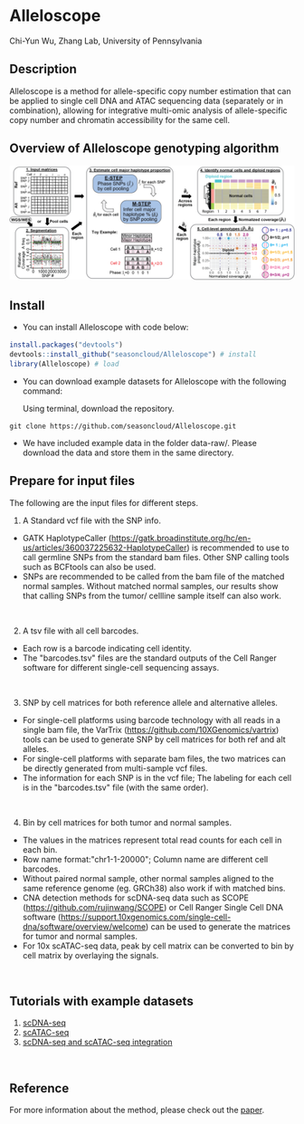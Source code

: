 Alleloscope 
================
Chi-Yun Wu, Zhang Lab, University of Pennsylvania

## Description
Alleloscope is a method for allele-specific copy number estimation that can be applied to single cell DNA and ATAC sequencing data (separately or in combination), allowing for integrative multi-omic analysis of allele-specific copy number and chromatin accessibility for the same cell. 

## Overview of Alleloscope genotyping algorithm
![Alt text](inst/plots/overview2.png?raw=true "Overview of Alleloscope genotyping algorithm")


## Install

* You can install Alleloscope with code below:

``` R
install.packages("devtools")
devtools::install_github("seasoncloud/Alleloscope") # install
library(Alleloscope) # load
```

* You can download example datasets for Alleloscope with the following command:

  Using terminal, download the repository.
```
git clone https://github.com/seasoncloud/Alleloscope.git
```

* We have included example data in the folder data-raw/. 
  Please download the data and store them in the same directory.


## Prepare for input files
The following are the input files for different steps.

1. A Standard vcf file with the SNP info.
* GATK HaplotypeCaller (https://gatk.broadinstitute.org/hc/en-us/articles/360037225632-HaplotypeCaller) is recommended to use to call germline SNPs from the standard bam files. Other SNP calling tools such as BCFtools can also be used. 
* SNPs are recommended to be called from the bam file of the matched normal samples. Without matched normal samples, our results show that calling SNPs from the tumor/ cellline sample itself can also work. 
<br/>
 
2. A tsv file with all cell barcodes.
* Each row is a barcode indicating cell identity.
* The "barcodes.tsv" files are the standard outputs of the Cell Ranger software for different single-cell sequencing assays.
<br/>
 
3. SNP by cell matrices for both reference allele and alternative alleles. 
* For single-cell platforms using barcode technology with all reads in a single bam file, the VarTrix (https://github.com/10XGenomics/vartrix) tools can be used to generate SNP by cell matrices for both ref and alt alleles.
* For single-cell platforms with separate bam files, the two matrices can be directly generated from multi-sample vcf files.
* The information for each SNP is in the vcf file; The labeling for each cell is in the "barcodes.tsv" file (with the same order). 
<br/>
  
4. Bin by cell matrices for both tumor and normal samples. 
* The values in the matrices represent total read counts for each cell in each bin.
* Row name format:"chr1-1-20000"; Column name are different cell barcodes.
* Without paired normal sample, other normal samples aligned to the same reference genome (eg. GRCh38) also work if with matched bins.
* CNA detection methods for scDNA-seq data such as SCOPE (https://github.com/rujinwang/SCOPE) or Cell Ranger Single Cell DNA software (https://support.10xgenomics.com/single-cell-dna/software/overview/welcome) can be used to generate the matrices for tumor and normal samples.
* For 10x scATAC-seq data, peak by cell matrix can be converted to bin by cell matrix by overlaying the signals. 
<br/>

## Tutorials with example datasets
1. [scDNA-seq](https://github.com/seasoncloud/Alleloscope/tree/main/samples/SNU601/scDNA)
2. [scATAC-seq](https://github.com/seasoncloud/Alleloscope/tree/main/samples/SU008/scATAC)
3. [scDNA-seq and scATAC-seq integration](https://github.com/seasoncloud/Alleloscope/tree/main/samples/SNU601/scATAC)
<br/>

## Reference
For more information about the method, please check out the [paper](https://doi.org/10.1101/2020.10.23.349407).



